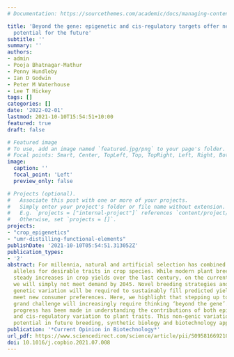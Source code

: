 ```yaml
---
# Documentation: https://sourcethemes.com/academic/docs/managing-content/

title: 'Beyond the gene: epigenetic and cis-regulatory targets offer new breeding
  potential for the future'
subtitle: ''
summary: ''
authors:
- admin
- Pooja Bhatnagar-Mathur
- Penny Hundleby
- Ian D Godwin
- Peter M Waterhouse
- Lee T Hickey
tags: []
categories: []
date: '2022-02-01'
lastmod: 2021-10-10T15:54:51+10:00
featured: true
draft: false

# Featured image
# To use, add an image named `featured.jpg/png` to your page's folder.
# Focal points: Smart, Center, TopLeft, Top, TopRight, Left, Right, BottomLeft, Bottom, BottomRight.
image:
  caption: ''
  focal_point: 'Left'
  preview_only: false

# Projects (optional).
#   Associate this post with one or more of your projects.
#   Simply enter your project's folder or file name without extension.
#   E.g. `projects = ["internal-project"]` references `content/project/deep-learning/index.md`.
#   Otherwise, set `projects = []`.
projects:
- "crop_epigenetics"
- "umr-distilling-functional-elements"
publishDate: '2021-10-10T05:54:51.313052Z'
publication_types:
- '2'
abstract: For millennia, natural and artificial selection has combined favourable
  alleles for desirable traits in crop species. While modern plant breeding has achieved
  steady increases in crop yields over the last century, on the current trajectory
  we will simply not meet demand by 2045. Novel breeding strategies and sources of
  genetic variation will be required to sustainably fill predicted yield gaps and
  meet new consumer preferences. Here, we highlight that stepping up to meet this
  grand challenge will increasingly require thinking ‘beyond the gene’. Significant
  progress has been made in understanding the contributions of both epigenetic variation
  and cis-regulatory variation to plant traits. This non-genic variation has great
  potential in future breeding, synthetic biology and biotechnology applications.
publication: '*Current Opinion in Biotechnology*'
url_pdf: https://www.sciencedirect.com/science/article/pii/S0958166921001208
doi: 10.1016/j.copbio.2021.07.008
---
```

